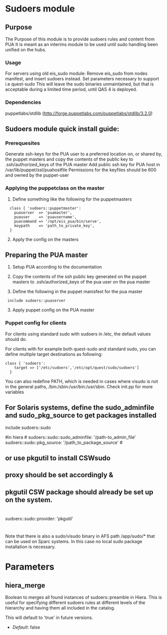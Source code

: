 # Sudoers module

## Purpose
The Purpose of this module is to provide sudoers rules and content from PUA
It is meant as an interims module to be used until sudo handling been
unified on the hubs.

### Usage
For servers using old eis_sudo module: Remove eis_sudo from nodes manifest, and insert sudoers instead. Set parameters necessary to support i.e quest-sudo
This will leave the sudo binaries unmaintained, but that is acceptable
during a limited time period, until QAS  4 is deployed.

### Dependencies
puppetlabs/stdlib (http://forge.puppetlabs.com/puppetlabs/stdlib/3.2.0)


## Sudoers module quick install guide:

### Prerequesites
Generate ssh-keys for the PUA user to a preferred location on, or shared by, the puppet masters and copy the contents of the public key to .ssh/authorized_keys of the PUA master
Add public ssh key for PUA host in /var/lib/puppet/ssl/puahostfile
Permissions for the keyfiles should be 600 and owned by the puppet-user
### Applying the puppetclass on the master

1. Define something like the following for the puppetmasters

```
  class { 'sudoers::puppetmaster':
    puaserver  => 'puamaster',
    puauser    => 'puausername',
    puacommand => '/opt/eis_pua/bin/serve',
    keypath    => 'path_to_private_key',
  }
```

2. Apply the config on the masters

## Preparing the PUA master
1. Setup PUA according to the documentation

1. Copy the contents of the ssh public key generated on the puppet masters to .ssh/authorized_keys of the pua user on the pua master
2. Define the following in the puppet manisfest for the pua master
```
 include sudoers::puaserver
```
3. Apply puppet config on the PUA master

### Puppet config for clients

For clients using standard sudo with sudoers in /etc, the default values should do.

For clients with for example both quest-sudo and standard sudo, you can define multiple target destinations as following:
```
class { 'sudoers':
    target => ['/etc/sudoers','/etc/opt/quest/sudo/sudoers']
  }
```

You can also redefine PATH, which is needed in cases where visudo is not in the general paths, /bin:/sbin:/usr/bin:/usr/sbin. Check init.pp for more variables

## For Solaris systems, define the sudo_adminfile and sudo_pkg_source to get packages installed

include sudoers::sudo

#in hiera
#<source>
sudoers::sudo::sudo_adminfile: '/path-to_admin_file'
sudoers::sudo::pkg_source: '/path_to_package_source'
#<source/>

## or use pkgutil to install CSWsudo
## proxy should be set accordingly &
## pkgutil CSW package should already be set up on the system.
# <provider>
sudoers::sudo::provider: 'pkgutil'
# </provider>

Note that there is also a sudo/visudo binary in AFS path /app/sudo/* that can be used on Sparc systems.
In this case no local sudo package installation is necessary.

# Parameters #

hiera_merge
-----------
Boolean to merges all found instances of sudoers::preamble in Hiera. This is useful for specifying
different sudoers rules at different levels of the hierarchy and having them all included in the catalog.

This will default to 'true' in future versions.

- *Default*: false
